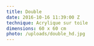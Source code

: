 ```yaml
---
title: Double
date: 2016-10-16 11:39:00 Z
technique: Acrylique sur toile
dimensions: 60 x 60 cm
photo: /uploads/double_hd.jpg
---
```

